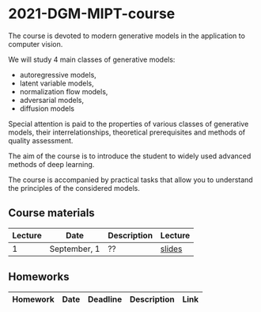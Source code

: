 # 2021-DGM-MIPT-course

The course is devoted to modern generative models in the application to computer vision. 

We will study 4 main classes of generative models: 
- autoregressive models, 
- latent variable models, 
- normalization flow models, 
- adversarial models,
- diffusion models

Special attention is paid to the properties of various classes of generative models, their interrelationships, theoretical prerequisites and methods of quality assessment.

The aim of the course is to introduce the student to widely used advanced methods of deep learning.

The course is accompanied by practical tasks that allow you to understand the principles of the considered models.

## Course materials

| Lecture | Date | Description | Lecture | 
|---------|------|-------------|--------|
| 1 | September, 1 | ?? | [slides](lectures/lecture1/Isachenko2021DeepGenerativeModels1.pdf) | 


## Homeworks 
| Homework | Date | Deadline | Description | Link |
|---------|------|-------------|--------|-------|
